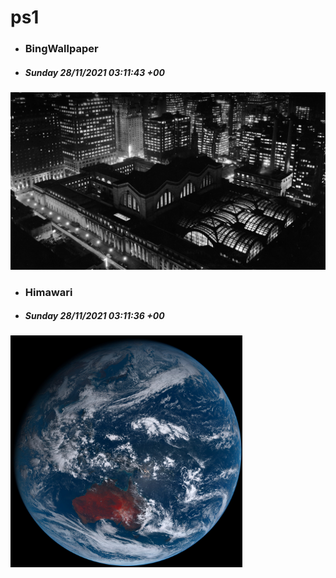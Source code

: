 # ps1

- ### BingWallpaper
- ##### Sunday 28/11/2021 03:11:43 +00
<img src="BingWallpaper/latest.jpg" width="700" height="auto" title="👉  BingWallpaper  👈">


- ### Himawari 
- ##### Sunday 28/11/2021 03:11:36 +00
<img src="Himawari/latest.jpg" width="auto" height="371" title="👉  Himawari  👈">






